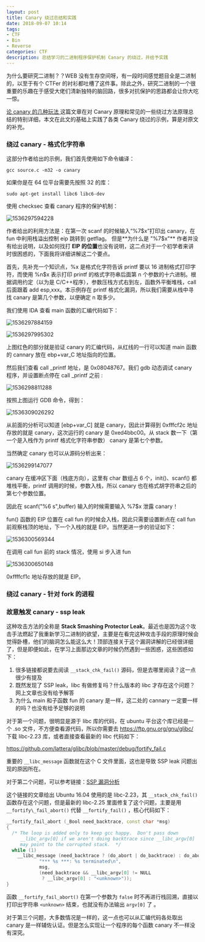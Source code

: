 ```yaml
---
layout: post
title: Canary 绕过总结和实践
date: 2018-09-07 10:14
tags:
- CTF
- Bin
- Reverse
categories: CTF
description: 总结学习的二进制程序保护机制 Canary 的绕过，并给予实践
---
```


为什么要研究二进制？？WEB 没有生存空间呀，有一段时间感觉题目全是二进制的，以至于有个 CTFer 的衬衫都吐槽了这件事。除此之外，研究二进制的一个很重要的乐趣在于感受大佬们清新独特的脑回路，很多对抗保护的思路都会让你大吃一惊。

[论 canary 的几种玩法 ](https://veritas501.space/2017/04/28/%E8%AE%BAcanary%E7%9A%84%E5%87%A0%E7%A7%8D%E7%8E%A9%E6%B3%95/) 这篇文章在对 Canary 原理和常见的一些绕过方法原理总结的特别详细，本文在此文的基础上实践了各类 Canary 绕过的示例，算是对原文的补充。

### 绕过 canary - 格式化字符串

这部分作者给出的示例，我们首先使用如下命令编译：

```shell
gcc source.c -m32 -o canary
```

如果你是在 64 位平台需要先按照 32 的库：

```shell
sudo apt-get install libc6 libc6-dev
```

使用 checksec 查看 canary 程序的保护机制：

![1536297594228](https://saferman.github.io/assets/img/canary/checksec.png)

作者给出的利用方法是：在第一次 scanf 的时候输入“%7$x”打印出 canary，在 fun 中利用栈溢出控制 eip 跳转到 getflag。 但是**为什么是 "%7$x"** 作者并没有给出说明，以及如何找打 **EIP 的位置**也没有说明，这二点对于一个初学者来讲时很困惑的，下面我将详细讲解这二个要点。

首先，先补充一个知识点，%x 是格式化字符告诉 printf 要以 16 进制格式打印字符，而使用 %n$x 表示打印 printf 的格式字符串后面第 n 个参数的十六进制。根据调用约定（以为是 C/C++程序），参数压栈方式右到左，函数外平衡堆栈，call 后面跟着 add esp,xxx。本示例存在 printf 格式化漏洞，所以我们需要从栈中寻找 canary 是第几个参数，以便确定 n 取多少。

我们使用 IDA 查看 main 函数的汇编代码如下：

![1536297884159](https://saferman.github.io/assets/img/canary/main-1.png)

![1536297995302](https://saferman.github.io/assets/img/canary/main-2.png)

上图红色的部分就是验证 canary 的汇编代码，从红线的一行可以知道 main 函数的 cannary 放在 ebp+var_C 地址指向的位置。

然后我们查看 call _printf 地址，是 0x08048767。我们 gdb 动态调试 canary 程序，并设置断点停在 call _printf 之前 :

![1536298811288](https://saferman.github.io/assets/img/canary/gdb-command.png)

按照上图运行 GDB 命令，得到：

![1536309026292](https://saferman.github.io/assets/img/canary/gdb-printf.png)

从前面的分析可以知道 [ebp+var_C] 就是 canary，因此计算得到 0xfffcf2c 地址存放的就是 canary，这次运行的 canary 是 0xed4bbc00。从 stack 数一下（第一个是入栈作为 printf 格式化字符串参数） canary 是第七个参数。

当然确定 canary 也可以从源码分析出来：

![1536299147077](https://saferman.github.io/assets/img/canary/main-source.png)

canary 在缓冲区下面（栈底方向），这里有 char 数组占 6 个，init()、scanf() 都堆栈平衡，printf 调用的时候，参数入栈，所以 canary 也在格式胡字符串之后的第七个参数位置。

因此在 scanf("%6 s",buffer) 输入的时候需要输入 %7$x 泄露 canary！

fun() 函数的 EIP 位置在 call fun 的时候会入栈，因此只需要设置断点在 call fun 前观察栈顶的地址，下一个入栈的就是 EIP。当然更进一步的验证如下：

![1536300569344](https://saferman.github.io/assets/img/canary/call-fun.png)

在调用 call fun 前的 stack 情况，使用 si 步入进 fun

![1536300650148](https://saferman.github.io/assets/img/canary/fun-step-in.png)

0xffffcf1c 地址存放的就是 EIP。

### 绕过 canary - 针对 fork 的进程

### 故意触发 canary - ssp leak 

这种攻击方法的全称是 **Stack Smashing Protector  Leak**。最近也是因为这个攻击手法燃起了我重新学习二进制的欲望，主要是在看完这种攻击手段的原理时候会觉得卧槽，他们的脑洞怎么能这么大！顶部连接关于这个漏洞讲解的已经很详细了，但是即便如此，在学习上面那边文章的时候仍然遇到一些困惑，这些困惑如下：

1. 很多链接都说要去阅读 `__stack_chk_fail()`  源码，但是去哪里阅读？这一点很少有提及
2. 既然发现了 SSP leak，libc 有做修复吗？什么版本的 libc 才存在这个问题？网上文章也没有给予解答 
3. 为什么 main 和子函数 fun 的 canary 是一样，这二处的 cannary 一定要一样的吗？也没有给予足够的说明

对于第一个问题，很明显是源于 libc 库的代码，在 ubuntu 平台这个库已经是一个 .so 文件，不方便查看源代码，所以你需要去 <https://ftp.gnu.org/gnu/glibc/> 下载 libc-2.23 库，或者直接查看最新的 libc 代码如下：

<https://github.com/lattera/glibc/blob/master/debug/fortify_fail.c> 

重要的 `__libc_message` 函数就在这个 C 文件里面，这也是导致 SSP leak 问题出现的原因所在。



对于第二个问题，可以参考链接：[SSP 漏洞分析](https://firmianay.gitbooks.io/ctf-all-in-one/content/doc/4.12_stack_chk_fail.html)

这个链接的文章给出 Ubuntu 16.04 使用的是 libc-2.23，其 `__stack_chk_fail()` 函数存在这个问题，但是最新的 libc-2.25 里面修复了这个问题，主要是用 `__fortify\_fail_abort()` 代替 `__fortify_fail()` ，核心代码如下：

```c++
__fortify_fail_abort (_Bool need_backtrace, const char *msg)
{
  /* The loop is added only to keep gcc happy.  Don't pass down
     __libc_argv[0] if we aren't doing backtrace since __libc_argv[0]
     may point to the corrupted stack.  */
  while (1)
    __libc_message (need_backtrace ? (do_abort | do_backtrace) : do_abort,
		    "*** %s ***: %s terminated\n",
		    msg,
		    (need_backtrace && __libc_argv[0] != NULL
		     ? __libc_argv[0] : "<unknown>"));
}
```

函数 `__fortify_fail_abort()` 在第一个参数为 `false` 时不再进行栈回溯，直接以打印出字符串 `<unknown>` 结束，也就没有办法输出 `argv[0]` 了 。



对于第三个问题，大多数情况是一样的，这一点也可以从汇编代码各处取出 canary 是一样辅佐认证。但是怎么实现让一个程序的每个函数 canary 不一样没有深究。
